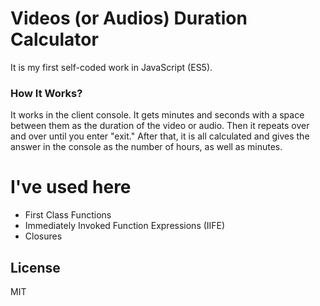 # Videos (or Audios) Duration Calculator
It is my first self-coded work in JavaScript (ES5).

### How It Works?
It works in the client console. It gets minutes and seconds with a space between them as the duration of the video or audio. Then it repeats over and over until you enter "exit." After that, it is all calculated and gives the answer in the console as the number of hours, as well as minutes.

# I've used here

  - First Class Functions 
  - Immediately Invoked Function Expressions (IIFE)
  - Closures


License
----

MIT

